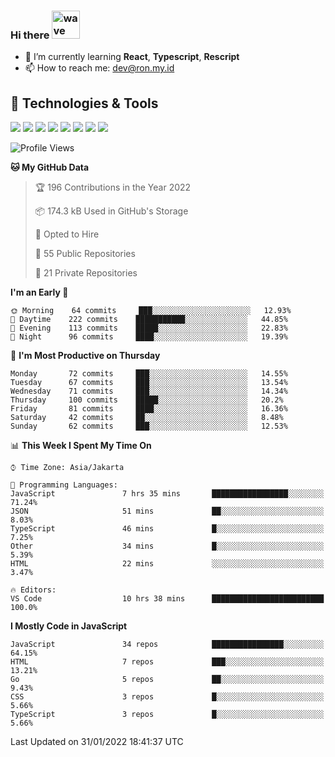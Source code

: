 ### Hi there <img src="https://i.ibb.co/q0Hx1KK/wave.gif" alt="wave" width="45px">

- 🌱 I’m currently learning **React**, **Typescript**, **Rescript**
- 📫 How to reach me: dev@ron.my.id

## 🔧 Technologies & Tools

![](https://img.shields.io/badge/OS-Linux-informational?style=flat&logo=linux&logoColor=white&color=2bbc8a)
![](https://img.shields.io/badge/OS-Windows-informational?style=flat&logo=windows&logoColor=white&color=2bbc8a)
![](https://img.shields.io/badge/Code-JavaScript-informational?style=flat&logo=javascript&logoColor=white&color=2bbc8a)
![](https://img.shields.io/badge/Code-Golang-informational?style=flat&logo=go&logoColor=white&color=2bbc8a)
![](https://img.shields.io/badge/Code-React-informational?style=flat&logo=react&logoColor=white&color=2bbc8a)
![](https://img.shields.io/badge/Code-Next-informational?style=flat&logo=next.js&logoColor=white&color=2bbc8a)
![](https://img.shields.io/badge/Shell-Bash-informational?style=flat&logo=gnu-bash&logoColor=white&color=2bbc8a)
![](https://img.shields.io/badge/Tools-Docker-informational?style=flat&logo=docker&logoColor=white&color=2bbc8a)

<!--START_SECTION:waka-->
![Profile Views](http://img.shields.io/badge/Profile%20Views-51-blue)

**🐱 My GitHub Data** 

> 🏆 196 Contributions in the Year 2022
 > 
> 📦 174.3 kB Used in GitHub's Storage 
 > 
> 💼 Opted to Hire
 > 
> 📜 55 Public Repositories 
 > 
> 🔑 21 Private Repositories  
 > 
**I'm an Early 🐤** 

```text
🌞 Morning    64 commits     ███░░░░░░░░░░░░░░░░░░░░░░   12.93% 
🌆 Daytime    222 commits    ███████████░░░░░░░░░░░░░░   44.85% 
🌃 Evening    113 commits    █████░░░░░░░░░░░░░░░░░░░░   22.83% 
🌙 Night      96 commits     ████░░░░░░░░░░░░░░░░░░░░░   19.39%

```
📅 **I'm Most Productive on Thursday** 

```text
Monday       72 commits     ███░░░░░░░░░░░░░░░░░░░░░░   14.55% 
Tuesday      67 commits     ███░░░░░░░░░░░░░░░░░░░░░░   13.54% 
Wednesday    71 commits     ███░░░░░░░░░░░░░░░░░░░░░░   14.34% 
Thursday     100 commits    █████░░░░░░░░░░░░░░░░░░░░   20.2% 
Friday       81 commits     ████░░░░░░░░░░░░░░░░░░░░░   16.36% 
Saturday     42 commits     ██░░░░░░░░░░░░░░░░░░░░░░░   8.48% 
Sunday       62 commits     ███░░░░░░░░░░░░░░░░░░░░░░   12.53%

```


📊 **This Week I Spent My Time On** 

```text
⌚︎ Time Zone: Asia/Jakarta

💬 Programming Languages: 
JavaScript               7 hrs 35 mins       █████████████████░░░░░░░░   71.24% 
JSON                     51 mins             ██░░░░░░░░░░░░░░░░░░░░░░░   8.03% 
TypeScript               46 mins             █░░░░░░░░░░░░░░░░░░░░░░░░   7.25% 
Other                    34 mins             █░░░░░░░░░░░░░░░░░░░░░░░░   5.39% 
HTML                     22 mins             ░░░░░░░░░░░░░░░░░░░░░░░░░   3.47%

🔥 Editors: 
VS Code                  10 hrs 38 mins      █████████████████████████   100.0%

```

**I Mostly Code in JavaScript** 

```text
JavaScript               34 repos            ████████████████░░░░░░░░░   64.15% 
HTML                     7 repos             ███░░░░░░░░░░░░░░░░░░░░░░   13.21% 
Go                       5 repos             ██░░░░░░░░░░░░░░░░░░░░░░░   9.43% 
CSS                      3 repos             █░░░░░░░░░░░░░░░░░░░░░░░░   5.66% 
TypeScript               3 repos             █░░░░░░░░░░░░░░░░░░░░░░░░   5.66%

```



 Last Updated on 31/01/2022 18:41:37 UTC
<!--END_SECTION:waka-->
